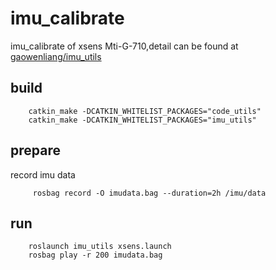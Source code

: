 # imu_calibrate
imu_calibrate of xsens Mti-G-710,detail can be found at [gaowenliang/imu_utils](https://github.com/gaowenliang/imu_utils)

## build
```
    catkin_make -DCATKIN_WHITELIST_PACKAGES="code_utils"
    catkin_make -DCATKIN_WHITELIST_PACKAGES="imu_utils"
```
## prepare
record imu data 
```
     rosbag record -O imudata.bag --duration=2h /imu/data
```
## run
```
    roslaunch imu_utils xsens.launch
    rosbag play -r 200 imudata.bag
```
   
